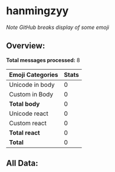 # hanmingzyy

*Note GitHub breaks display of some emoji*

## Overview:

**Total messages processed:** 8

Emoji Categories | Stats
-------|--------
Unicode in body | 0
Custom in Body | 0
**Total body** | 0
Unicode react | 0
Custom react | 0
**Total react** | 0
**Total** | 0

## All Data:

